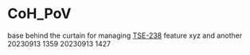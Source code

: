 # CoH_PoV
base behind the curtain for managing [TSE-238](https://opsera.atlassian.net/browse/TSE-238)
feature xyz and another 
20230913 1359
20230913 1427